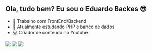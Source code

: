 ## Ola, tudo bem? Eu sou o Eduardo Backes 😎

- 🔭 Trabalho com FrontEnd/Backend
- 🌱 Atualmente estudando PHP e banco de dados
- 💻 Criador de conteudo no Youtube

<div> 
  <a href="https://www.youtube.com/channel/UCdGIcmssUYleKqNOgaq_ScA" target="_blank"><img src="https://img.shields.io/badge/YouTube-FF0000?style=for-the-badge&logo=youtube&logoColor=white" target="_blank"></a>
 	<a href="https://www.twitch.tv/ocrepe" target="_blank"><img src="https://img.shields.io/badge/Twitch-9146FF?style=for-the-badge&logo=twitch&logoColor=white" target="_blank"></a> 
  <a href="https://www.linkedin.com/in/eduardo-abne-backes-da-silva-25b90525a" target="_blank"><img src="https://img.shields.io/badge/-LinkedIn-%230077B5?style=for-the-badge&logo=linkedin&logoColor=white" target="_blank"></a> 
  
</div>

